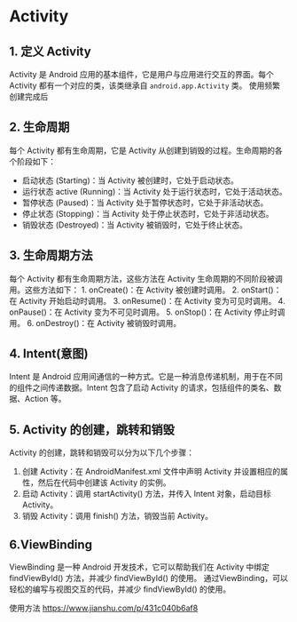 <!--
 * @Author: 崩布猪
 * @Date: 2024-04-09 15:26:55
 * @LastEditors: 崩布猪
 * @LastEditTime: 2024-04-15 13:51:26
 * @FilePath: \移动终端设计与开发\_4程序活动单元Activity.md
 * @Description: 
 * 
-->

# Activity

## 1. 定义 Activity

Activity 是 Android 应用的基本组件，它是用户与应用进行交互的界面。每个 Activity 都有一个对应的类，该类继承自 `android.app.Activity` 类。
使用频繁 创建完成后 

## 2. 生命周期

每个 Activity 都有生命周期，它是 Activity 从创建到销毁的过程。生命周期的各个阶段如下：
- 启动状态 (Starting)：当 Activity 被创建时，它处于启动状态。
- 运行状态 active (Running)：当 Activity 处于运行状态时，它处于活动状态。
- 暂停状态 (Paused)：当 Activity 处于暂停状态时，它处于非活动状态。
- 停止状态 (Stopping)：当 Activity 处于停止状态时，它处于非活动状态。
- 销毁状态 (Destroyed)：当 Activity 被销毁时，它处于终止状态。

## 3. 生命周期方法

每个 Activity 都有生命周期方法，这些方法在 Activity 生命周期的不同阶段被调用。这些方法如下：
    1. onCreate()：在 Activity 被创建时调用。
    2. onStart()：在 Activity 开始启动时调用。
    3. onResume()：在 Activity 变为可见时调用。
    4. onPause()：在 Activity 变为不可见时调用。
    5. onStop()：在 Activity 停止时调用。
    6. onDestroy()：在 Activity 被销毁时调用。

## 4. Intent(意图)

Intent 是 Android 应用间通信的一种方式。它是一种消息传递机制，用于在不同的组件之间传递数据。Intent 包含了启动 Activity 的请求，包括组件的类名、数据、Action 等。

## 5. Activity 的创建，跳转和销毁

Activity 的创建，跳转和销毁可以分为以下几个步骤：
1. 创建 Activity：在 AndroidManifest.xml 文件中声明 Activity 并设置相应的属性，然后在代码中创建该 Activity 的实例。
2. 启动 Activity：调用 startActivity() 方法，并传入 Intent 对象，启动目标 Activity。
3. 销毁 Activity：调用 finish() 方法，销毁当前 Activity。   

## 6.ViewBinding

ViewBinding 是一种 Android 开发技术，它可以帮助我们在 Activity 中绑定 findViewById() 方法，并减少 findViewById() 的使用。
通过ViewBinding，可以轻松的编写与视图交互的代码，并减少 findViewById() 的使用。

使用方法
https://www.jianshu.com/p/431c040b6af8

